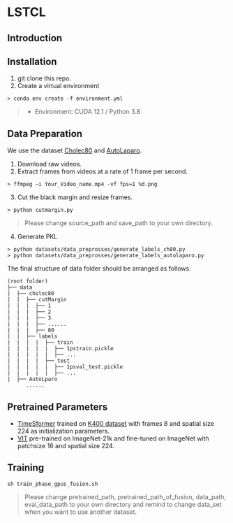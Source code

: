 # LSTCL

## Introduction

## Installation
1. git clone this repo.
2. Create a virtual environment
```shell
> conda env create -f environment.yml
```
> * Environment: CUDA 12.1 / Python 3.8

## Data Preparation
We use the dataset [Cholec80](https://camma.unistra.fr/datasets/) and [AutoLaparo](https://autolaparo.github.io/).
1. Download raw videos.
2. Extract frames from videos at a rate of 1 frame per second.
```shell
> ffmpeg –i Your_Video_name.mp4 -vf fps=1 %d.png
```
3. Cut the black margin and resize frames.
```shell
> python cutmargin.py
```
> Please change source_path and save_path to your own directory.

4. Generate PKL
```shell
> python datasets/data_preprosses/generate_labels_ch80.py
> python datasets/data_preprosses/generate_labels_autolaparo.py
```

The final structure of data folder should be arranged as follows:
```
(root folder)
├── data
|  ├── cholec80
|  |  ├── cutMargin
|  |  |  ├── 1
|  |  |  ├── 2
|  |  |  ├── 3
|  |  |  ├── ......
|  |  |  ├── 80
|  |  ├── labels
|  |  |  |  ├── train
|  |  |  |  |  ├── 1pstrain.pickle
|  |  |  |  |  ├── ...
|  |  |  |  ├── test
|  |  |  |  |  ├── 1psval_test.pickle
|  |  |  |  |  ├── ...
|  ├── AutoLparo
      ......
```

## Pretrained Parameters
* [TimeSformer](https://github.com/facebookresearch/TimeSformer) trained on [K400 dataset](https://www.dropbox.com/s/g5t24we9gl5yk88/TimeSformer_divST_8x32_224_K400.pyth?dl=0) with frames 8 and spatial size 224 as initialization parameters.
* [VIT](https://github.com/google-research/vision_transformer) pre-trained on ImageNet-21k and fine-tuned on ImageNet with patchsize 16 and spatial size 224.

## Training
```shell
sh train_phase_gpus_fusion.sh
```
> Please change pretrained_path, pretrained_path_of_fusion, data_path, eval_data_path to your own directory and remind to change data_set when you want to use another dataset.
